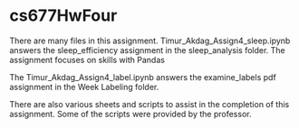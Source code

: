 ﻿# cs677HwFour

There are many files in this assignment.  Timur_Akdag_Assign4_sleep.ipynb answers the sleep_efficiency assignment in the sleep_analysis folder.  The assignment focuses on skills with Pandas

The Timur_Akdag_Assign4_label.ipynb answers the examine_labels pdf assignment in the Week Labeling folder.  

There are also various sheets and scripts to assist in the completion of this assignment.  Some of the scripts were provided by the professor.
